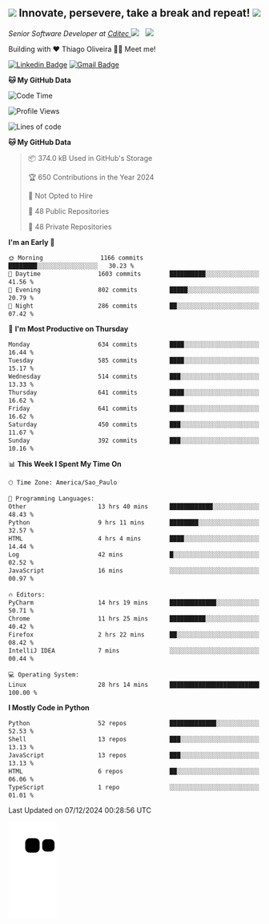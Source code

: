 <h2><img src="https://emojis.slackmojis.com/emojis/images/1531849430/4246/blob-sunglasses.gif?1531849430" width="30"/> Innovate, persevere, take a break and repeat! <img src="https://media.giphy.com/media/12oufCB0MyZ1Go/giphy.gif" width="50"></h2>
<img align='right' src="https://media.giphy.com/media/M9gbBd9nbDrOTu1Mqx/giphy.gif" width="230">
<p><em>Senior Software Developer at <a href="https://www.cditec.com.br/">Cditec
</a><img src="https://media.giphy.com/media/WUlplcMpOCEmTGBtBW/giphy.gif" width="30"> 
</em></p>



Building with ❤️ Thiago Oliveira 👋🏽 Meet me!

[![Linkedin Badge](https://img.shields.io/badge/-Thiago-blue?style=flat-square&logo=Linkedin&logoColor=white&link=https://www.linkedin.com/in/tgmarinho/)](https://www.linkedin.com/in/thiagoceconelo/) 
[![Gmail Badge](https://img.shields.io/badge/-thiceconelo@gmail.com-c14438?style=flat-square&logo=Gmail&logoColor=white&link=mailto:thiceconelo@gmail.com)](mailto:thiceconelo@gmail.com)

</em></p>

<!-- <span style="height ">
![Anurag's GitHub stats](https://github-readme-stats.vercel.app/api?username=arthurspk&show_icons=true&theme=tokyonight)
</span> -->

**🐱 My GitHub Data** 
<!--START_SECTION:waka-->
![Code Time](http://img.shields.io/badge/Code%20Time-2%2C251%20hrs%2028%20mins-blue)

![Profile Views](http://img.shields.io/badge/Profile%20Views-0-blue)

![Lines of code](https://img.shields.io/badge/From%20Hello%20World%20I%27ve%20Written-5.2%20million%20lines%20of%20code-blue)

**🐱 My GitHub Data** 

> 📦 374.0 kB Used in GitHub's Storage 
 > 
> 🏆 650 Contributions in the Year 2024
 > 
> 🚫 Not Opted to Hire
 > 
> 📜 48 Public Repositories 
 > 
> 🔑 48 Private Repositories 
 > 
**I'm an Early 🐤** 

```text
🌞 Morning                1166 commits        ████████░░░░░░░░░░░░░░░░░   30.23 % 
🌆 Daytime                1603 commits        ██████████░░░░░░░░░░░░░░░   41.56 % 
🌃 Evening                802 commits         █████░░░░░░░░░░░░░░░░░░░░   20.79 % 
🌙 Night                  286 commits         ██░░░░░░░░░░░░░░░░░░░░░░░   07.42 % 
```
📅 **I'm Most Productive on Thursday** 

```text
Monday                   634 commits         ████░░░░░░░░░░░░░░░░░░░░░   16.44 % 
Tuesday                  585 commits         ████░░░░░░░░░░░░░░░░░░░░░   15.17 % 
Wednesday                514 commits         ███░░░░░░░░░░░░░░░░░░░░░░   13.33 % 
Thursday                 641 commits         ████░░░░░░░░░░░░░░░░░░░░░   16.62 % 
Friday                   641 commits         ████░░░░░░░░░░░░░░░░░░░░░   16.62 % 
Saturday                 450 commits         ███░░░░░░░░░░░░░░░░░░░░░░   11.67 % 
Sunday                   392 commits         ███░░░░░░░░░░░░░░░░░░░░░░   10.16 % 
```


📊 **This Week I Spent My Time On** 

```text
🕑︎ Time Zone: America/Sao_Paulo

💬 Programming Languages: 
Other                    13 hrs 40 mins      ████████████░░░░░░░░░░░░░   48.43 % 
Python                   9 hrs 11 mins       ████████░░░░░░░░░░░░░░░░░   32.57 % 
HTML                     4 hrs 4 mins        ████░░░░░░░░░░░░░░░░░░░░░   14.44 % 
Log                      42 mins             █░░░░░░░░░░░░░░░░░░░░░░░░   02.52 % 
JavaScript               16 mins             ░░░░░░░░░░░░░░░░░░░░░░░░░   00.97 % 

🔥 Editors: 
PyCharm                  14 hrs 19 mins      █████████████░░░░░░░░░░░░   50.71 % 
Chrome                   11 hrs 25 mins      ██████████░░░░░░░░░░░░░░░   40.42 % 
Firefox                  2 hrs 22 mins       ██░░░░░░░░░░░░░░░░░░░░░░░   08.42 % 
IntelliJ IDEA            7 mins              ░░░░░░░░░░░░░░░░░░░░░░░░░   00.44 % 

💻 Operating System: 
Linux                    28 hrs 14 mins      █████████████████████████   100.00 % 
```

**I Mostly Code in Python** 

```text
Python                   52 repos            █████████████░░░░░░░░░░░░   52.53 % 
Shell                    13 repos            ███░░░░░░░░░░░░░░░░░░░░░░   13.13 % 
JavaScript               13 repos            ███░░░░░░░░░░░░░░░░░░░░░░   13.13 % 
HTML                     6 repos             ██░░░░░░░░░░░░░░░░░░░░░░░   06.06 % 
TypeScript               1 repo              ░░░░░░░░░░░░░░░░░░░░░░░░░   01.01 % 
```




 Last Updated on 07/12/2024 00:28:56 UTC
<!--END_SECTION:waka-->

![Snake animation](https://github.com/rafaballerini/rafaballerini/blob/output/github-contribution-grid-snake.svg)


<!---
ceconelo/ceconelo is a ✨ special ✨ repository because its `README.md` (this file) appears on your GitHub profile.
You can click the Preview link to take a look at your changes.
--->

